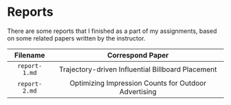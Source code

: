 # Reports

There are some reports that I finished as a part of my assignments, based on some related papers written by the instructor.

|Filename|Correspond Paper|
|:--:|:--:|
|`report-1.md`|Trajectory-driven Influential Billboard Placement|
|`report-2.md`|Optimizing Impression Counts for Outdoor Advertising|
